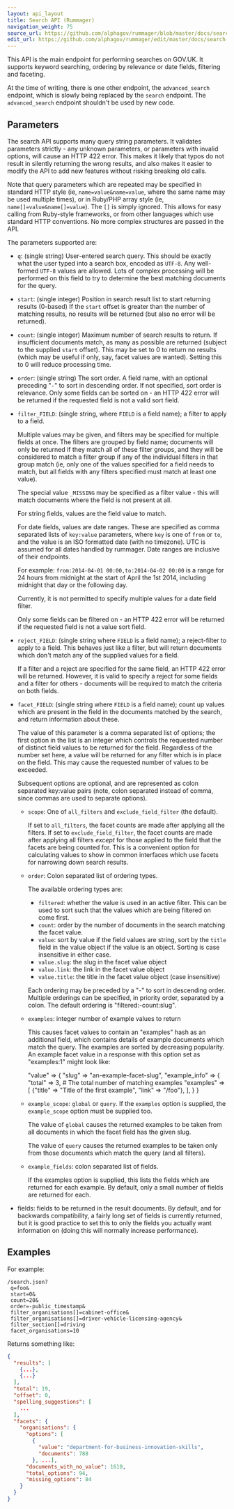 ```yaml
---
layout: api_layout
title: Search API (Rummager)
navigation_weight: 75
source_url: https://github.com/alphagov/rummager/blob/master/docs/search-api.md
edit_url: https://github.com/alphagov/rummager/edit/master/docs/search-api.md
---
```

 <!-- This file was automatically generated. DO NOT EDIT DIRECTLY. --> 

This API is the main endpoint for performing searches on GOV.UK.  It supports
keyword searching, ordering by relevance or date fields, filtering and
faceting.

At the time of writing, there is one other endpoint, the `advanced_search`
endpoint, which is slowly being replaced by the `search` endpoint.  The
`advanced_search` endpoint shouldn't be used by new code.

## Parameters

The search API supports many query string parameters.  It validates
parameters strictly - any unknown parameters, or parameters with invalid
options, will cause an HTTP 422 error.  This makes it likely that typos do not
result in silently returning the wrong results, and also makes it easier to
modify the API to add new features without risking breaking old calls.

Note that query parameters which are repeated may be specified in standard HTTP
style (ie, `name=value&name=value`, where the same name may be used multiple
times), or in Ruby/PHP array style (ie, `name[]=value&name[]=value`).  The `[]`
is simply ignored. This allows for easy calling from Ruby-style frameworks, or
from other languages which use standard HTTP conventions.  No more complex
structures are passed in the API.

The parameters supported are:

 - `q`: (single string) User-entered search query.  This should be exactly what
   the user typed into a search box, encoded as `UTF-8`.  Any well-formed
   `UTF-8` values are allowed.  Lots of complex processing will be performed on
   this field to try to determine the best matching documents for the query.

 - `start`: (single integer) Position in search result list to start returning
   results (0-based)  If the `start` offset is greater than the number of
   matching results, no results will be returned (but also no error will be
   returned).

 - `count`: (single integer) Maximum number of search results to return.  If
   insufficient documents match, as many as possible are returned (subject to
   the supplied `start` offset).  This may be set to 0 to return no results
   (which may be useful if only, say, facet values are wanted).  Setting this
   to 0 will reduce processing time.

 - `order`: (single string) The sort order.  A field name, with an optional
   preceding "`-`" to sort in descending order.  If not specified, sort order
   is relevance.  Only some fields can be sorted on - an HTTP 422 error will be
   returned if the requested field is not a valid sort field.

 - `filter_FIELD`: (single string, where `FIELD` is a field name); a filter to
   apply to a field.

   Multiple values may be given, and filters may be specified for multiple
   fields at once.  The filters are grouped by field name; documents will only
   be returned if they match all of these filter groups, and they will be
   considered to match a filter group if any of the individual filters in that
   group match (ie, only one of the values specified for a field needs to
   match, but all fields with any filters specified must match at least one
   value).

   The special value `_MISSING` may be specified as a filter value - this will
   match documents where the field is not present at all.

   For string fields, values are the field value to match.

   For date fields, values are date ranges.  These are specified as comma
   separated lists of `key:value` parameters, where `key` is one of `from` or
   `to`, and the value is an ISO formatted date (with no timezone).  UTC is
   assumed for all dates handled by rummager.  Date ranges are inclusive of
   their endpoints.

   For example: `from:2014-04-01 00:00,to:2014-04-02 00:00` is a range for 24
   hours from midnight at the start of April the 1st 2014, including midnight
   that day or the following day.

   Currently, it is not permitted to specify multiple values for a date field
   filter.

   Only some fields can be filtered on - an HTTP 422 error will be returned if
   the requested field is not a value sort field.

 - `reject_FIELD`: (single string where `FIELD` is a field name); a
   reject-filter to apply to a field.  This behaves just like a filter, but
   will return documents which don't match any of the supplied values for a
   field.

   If a filter and a reject are specified for the same field, an HTTP 422 error
   will be returned.  However, it is valid to specify a reject for some fields
   and a filter for others - documents will be required to match the criteria
   on both fields.

 - `facet_FIELD`: (single string where `FIELD` is a field name); count up
   values which are present in the field in the documents matched by the
   search, and return information about these.

   The value of this parameter is a comma separated list of options; the first
   option in the list is an integer which controls the requested number of
   distinct field values to be returned for the field.  Regardless of the
   number set here, a value will be returned for any filter which is in place
   on the field. This may cause the requested number of values to be exceeded.

   Subsequent options are optional, and are represented as colon separated
   key:value pairs (note, colon separated instead of comma, since commas are
   used to separate options).

   - `scope`: One of `all_filters` and `exclude_field_filter` (the default).

     If set to `all_filters`, the facet counts are made after applying all the
     filters.  If set to `exclude_field_filter`, the facet counts are made
     after applying all filters _except_ for those applied to the field that
     the facets are being counted for.  This is a convenient option for
     calculating values to show in common interfaces which use facets for
     narrowing down search results.

   - `order`: Colon separated list of ordering types.

     The available ordering types are:

      - `filtered`: whether the value is used in an active filter.  This can be
	used to sort such that the values which are being filtered on come
	first.
      - `count`: order by the number of documents in the search matching the
	facet value.
      - `value`: sort by value if the field values are string, sort by the
	`title` field in the value object if the value is an object.  Sorting
	is case insensitive in either case.
      - `value.slug`: the slug in the facet value object
      - `value.link`: the link in the facet value object
      - `value.title`: the title in the facet value object (case insensitive)

     Each ordering may be preceded by a "-" to sort in descending order.
     Multiple orderings can be specified, in priority order, separated by a
     colon.  The default ordering is "filtered:-count:slug".

   - `examples`: integer number of example values to return

     This causes facet values to contain an "examples" hash as an additional
     field, which contains details of example documents which match the query.
     The examples are sorted by decreasing popularity.  An example facet value
     in a response with this option set as "examples:1" might look like:

        "value" => {
          "slug" => "an-example-facet-slug",
          "example_info" => {
            "total" => 3,  # The total number of matching examples
            "examples" => [
              {"title" => "Title of the first example", "link" => "/foo"},
            ],
          }
        }

   - `example_scope`: `global` or `query`.  If the `examples` option is supplied, the
     `example_scope` option must be supplied too.

     The value of `global` causes the returned examples to be taken from all
     documents in which the facet field has the given slug.

     The value of `query` causes the returned examples to be taken only from
     those documents which match the query (and all filters).

   - `example_fields`: colon separated list of fields.

     If the examples option is supplied, this lists the fields which are
     returned for each example.  By default, only a small number of fields are
     returned for each.

 - fields: fields to be returned in the result documents.  By default, and for
   backwards compatibility, a fairly long set of fields is currently returned,
   but it is good practice to set this to only the fields you actually want
   information on (doing this will normally increase performance).

## Examples

For example:

    /search.json?
     q=foo&
     start=0&
     count=20&
     order=-public_timestamp&
     filter_organisations[]=cabinet-office&
     filter_organisations[]=driver-vehicle-licensing-agency&
     filter_section[]=driving
     facet_organisations=10

Returns something like:

```json
{
  "results": [
    {...},
    {...}
  ],
  "total": 19,
  "offset": 0,
  "spelling_suggestions": [
    ...
  ],
  "facets": {
    "organisations": {
      "options": [
        {
          "value": "department-for-business-innovation-skills",
          "documents": 788
        }, ...],
      "documents_with_no_value": 1610,
      "total_options": 94,
      "missing_options": 84
    }
  }
}
```
